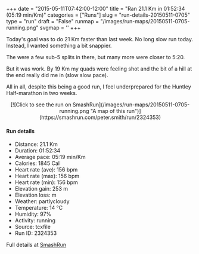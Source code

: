 +++
date = "2015-05-11T07:42:00-12:00"
title = "Ran 21.1 Km in 01:52:34 (05:19 min/Km)"
categories = ["Runs"]
slug = "run-details-20150511-0705"
type = "run"
draft = "False"
runmap = "/images/run-maps/20150511-0705-running.png"
svgmap = '<polyline points="48 58, 47 58, 45 58, 41 60, 33 66, 33 66, 28 68, 25 69, 23 68, 23 67, 22 65, 20 63, 17 63, 13 65, 12 64, 8 63, 6 59, 0 54, 2 52, 7 51, 8 50, 14 48, 14 47, 15 47, 19 44, 26 43, 25 37, 25 33, 27 32, 29 32, 28 36, 31 38, 33 40, 36 41, 39 42, 40 42, 41 41, 41 42, 42 41, 43 37, 47 34, 48 34, 48 34, 48 34, 44 38, 47 39, 46 41, 47 42, 46 44, 47 43, 48 42, 49 41, 52 41, 53 41, 54 41, 65 43, 67 45, 74 46, 85 47, 87 48, 91 51, 93 52, 96 53, 100 53, 98 53, 95 53, 91 51, 87 48, 86 47, 85 47, 79 47, 76 47, 76 48, 74 49, 72 48, 70 49, 67 50, 67 50, 65 52, 61 54, 61 52, 59 53">'
+++

Today's goal was to do 21 Km faster than last week. No long slow run today. Instead, I wanted something a bit snappier. 

The were a few sub-5 splits in there, but many more were closer to 5:20. 

But it was work. By 19 Km my quads were feeling shot and the bit of a hill at the end really did me in (slow slow pace). 

All in all, despite this being a good run, I feel underprepared for the Huntley Half-marathon in two weeks. 



<!--more-->

<center>
[![Click to see the run on SmashRun](/images/run-maps/20150511-0705-running.png "A map of this run")](https://smashrun.com/peter.smith/run/2324353)
</center>

#### Run details

* Distance: 21.1 Km
* Duration: 01:52:34
* Average pace: 05:19 min/Km
* Calories: 1845 Cal
* Heart rate (ave): 156 bpm
* Heart rate (max): 156 bpm
* Heart rate (min): 156 bpm
* Elevation gain: 253 m
* Elevation loss:  m
* Weather: partlycloudy
* Temperature: 14 &deg;C
* Humidity: 97%
* Activity: running
* Source: tcxfile
* Run ID: 2324353

Full details at [SmashRun](https://smashrun.com/peter.smith/run/2324353)